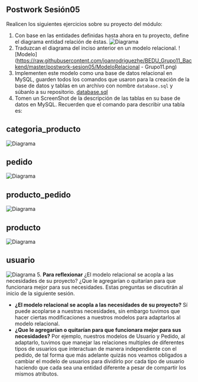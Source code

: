 ## Postwork Sesión05

Realicen los siguientes ejercicios sobre su proyecto del módulo:

1. Con base en las entidades definidas hasta ahora en tu proyecto, define el diagrama entidad relación de éstas.
   ![Diagrama](https://raw.githubusercontent.com/joanrodriguezhe/BEDU_Grupo11_Backend/master/postwork-sesion05/DiagramaER-Grupo11.png)
2. Traduzcan el diagrama del inciso anterior en un modelo relacional.
   ![Modelo](https://raw.githubusercontent.com/joanrodriguezhe/BEDU_Grupo11_Backend/master/postwork-sesion05/ModeloRelacional - Grupo11.png)
3. Implementen este modelo como una base de datos relacional en MySQL, guarden todos los comandos que usaron para la creación de la base de datos y tablas en un archivo con nombre `database.sql` y súbanlo a su repositorio.
   [database.sql](./database.sql)
4. Tomen un ScreenShot de la descripción de las tablas en su base de datos en MySQL. Recuerden que el comando para describir una tabla es:

## categoria_producto

![Diagrama](https://raw.githubusercontent.com/joanrodriguezhe/BEDU_Grupo11_Backend/master/postwork-sesion05/describesTables/categoria_producto.png)

## pedido

![Diagrama](https://raw.githubusercontent.com/joanrodriguezhe/BEDU_Grupo11_Backend/master/postwork-sesion05/describesTables/pedido.png)

## producto_pedido

![Diagrama](https://raw.githubusercontent.com/joanrodriguezhe/BEDU_Grupo11_Backend/master/postwork-sesion05/describesTables/producto_pedido.png)

## producto

![Diagrama](https://raw.githubusercontent.com/joanrodriguezhe/BEDU_Grupo11_Backend/master/postwork-sesion05/describesTables/producto.png)

## usuario

![Diagrama](https://raw.githubusercontent.com/joanrodriguezhe/BEDU_Grupo11_Backend/master/postwork-sesion05/describesTables/usuario.png) 5. **Para reflexionar** ¿El modelo relacional se acopla a las necesidades de su proyecto? ¿Que le agregarían o quitarían para que funcionara mejor para sus necesidades. Estas preguntas se discutirán al inicio de la siguiente sesión.

- **¿El modelo relacional se acopla a las necesidades de su proyecto?**
  Sí puede acoplarse a nuestras necesidades, sin embargo tuvimos que hacer ciertas modificaciones a nuestros modelos para adaptarlos al modelo relacional.
- **¿Que le agregarían o quitarían para que funcionara mejor para sus necesidades?**
  Por ejemplo, nuestros modelos de Usuario y Pedido, al adaptarlo, tuvimos que manejar las relaciones multiples de diferentes tipos de usuarios que interactuan de manera independiente con el pedido, de tal forma que más adelante quizás nos veamos obligados a cambiar el modelo de usuarios para dividirlo por cada tipo de usuario haciendo que cada sea una entidad diferente a pesar de compartir los mismos atributos.
